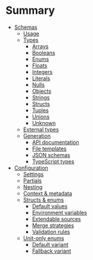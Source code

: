 # Summary

- [Schemas]()
  - [Usage]()
  - [Types]()
    - [Arrays](./schema/array.md)
    - [Booleans](./schema/boolean.md)
    - [Enums](./schema/enum.md)
    - [Floats](./schema/float.md)
    - [Integers](./schema/integer.md)
    - [Literals](./schema/literal.md)
    - [Nulls](./schema/null.md)
    - [Objects](./schema/object.md)
    - [Strings]()
    - [Structs]()
    - [Tuples](./schema/tuple.md)
    - [Unions](./schema/union.md)
    - [Unknown](./schema/unknown.md)
  - [External types]()
  - [Generation](./schema/generator/index.md)
    - [API documentation]()
    - [File templates]()
    - [JSON schemas]()
    - [TypeScript types]()
- [Configuration](./config/index.md)
  - [Settings](./config/settings.md)
  - [Partials](./config/partial.md)
  - [Nesting](./config/nested.md)
  - [Context & metadata](./config/context.md)
  - [Structs & enums](./config/struct/index.md)
    - [Default values](./config/struct/default.md)
    - [Environment variables](./config/struct/env.md)
    - [Extendable sources](./config/struct/extend.md)
    - [Merge strategies](./config/struct/merge.md)
    - [Validation rules](./config/struct/validate.md)
  - [Unit-only enums](./config/enum/index.md)
    - [Default variant](./config/enum/default.md)
    - [Fallback variant](./config/enum/fallback.md)
